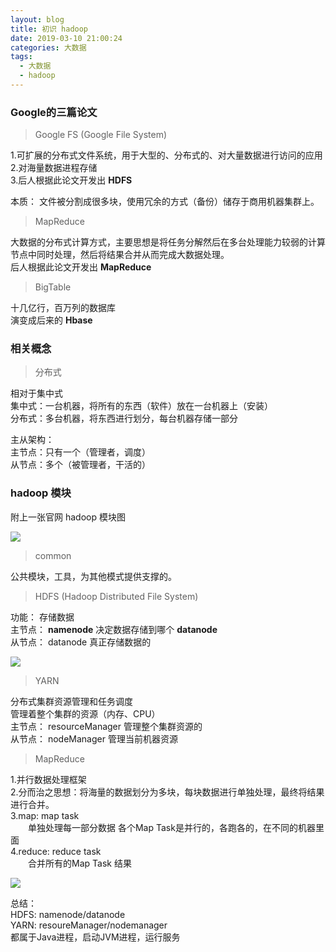 ```yaml
---
layout: blog
title: 初识 hadoop
date: 2019-03-10 21:00:24
categories: 大数据
tags: 
  - 大数据
  - hadoop
---
```


### Google的三篇论文

> Google FS (Google File System)

1.可扩展的分布式文件系统，用于大型的、分布式的、对大量数据进行访问的应用  
2.对海量数据进程存储  
3.后人根据此论文开发出 **HDFS**

本质： 文件被分割成很多块，使用冗余的方式（备份）储存于商用机器集群上。

> MapReduce

大数据的分布式计算方式，主要思想是将任务分解然后在多台处理能力较弱的计算节点中同时处理，然后将结果合并从而完成大数据处理。  
后人根据此论文开发出 **MapReduce**

> BigTable

十几亿行，百万列的数据库  
演变成后来的 **Hbase**

### 相关概念

> 分布式 

相对于集中式  
集中式：一台机器，将所有的东西（软件）放在一台机器上（安装）  
分布式：多台机器，将东西进行划分，每台机器存储一部分  

主从架构：  
主节点：只有一个（管理者，调度）  
从节点：多个（被管理者，干活的）

### hadoop 模块

附上一张官网 hadoop 模块图  

![](modules.png)

> common  

公共模块，工具，为其他模式提供支撑的。

> HDFS (Hadoop Distributed File System)

功能： 存储数据  
主节点： **namenode** 决定数据存储到哪个 **datanode**  
从节点： datanode 真正存储数据的  

![](hdfs.png)

> YARN  

分布式集群资源管理和任务调度  
管理着整个集群的资源（内存、CPU）  
主节点： resourceManager  管理整个集群资源的  
从节点： nodeManager  管理当前机器资源  

> MapReduce  

1.并行数据处理框架  
2.分而治之思想：将海量的数据划分为多块，每块数据进行单独处理，最终将结果进行合并。  
3.map: map task   
　　单独处理每一部分数据 各个Map Task是并行的，各跑各的，在不同的机器里面  
4.reduce: reduce task   
　　合并所有的Map Task 结果

![](mapreduce.png)

总结：  
HDFS: namenode/datanode  
YARN: resoureManager/nodemanager  
都属于Java进程，启动JVM进程，运行服务


